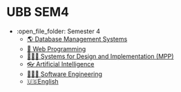 # UBB SEM4
<ul>
  <li>:open_file_folder: Semester 4
    <ul>
      <li>
        <a href="https://github.com/ungurnicoleta/SEM4/tree/master/SGBD">
          🌎 Database Management Systems
      </li>
      <li>
        <a href="#">
          🤳  Web Programming
      </li>
      <li>
        <a href="https://github.com/ungurnicoleta/SEM4/tree/master/MPP">
          👩🏼‍🏫  Systems for Design and Implementation (MPP)
      </li>
      <li>
        <a href="https://github.com/ungurnicoleta/SEM4/tree/master/AI">
          👓  Artificial Intelligence
      </li>
      <li>
        <a href="https://github.com/ungurnicoleta/SEM4/tree/master/ISS">
          👩🏼‍💻  Software Engineering
        </a>
      </li>
      <li>
        <a href="https://github.com/ungurnicoleta/SEM4/tree/master/English">
         🇺🇸English
        </a>
      </li>
    </ul>
</ul>
<br>
